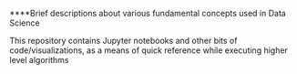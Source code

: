 ****Brief descriptions about various fundamental concepts used in Data Science

This repository contains Jupyter notebooks and other bits of code/visualizations,
 as a means of quick reference while executing higher level algorithms
